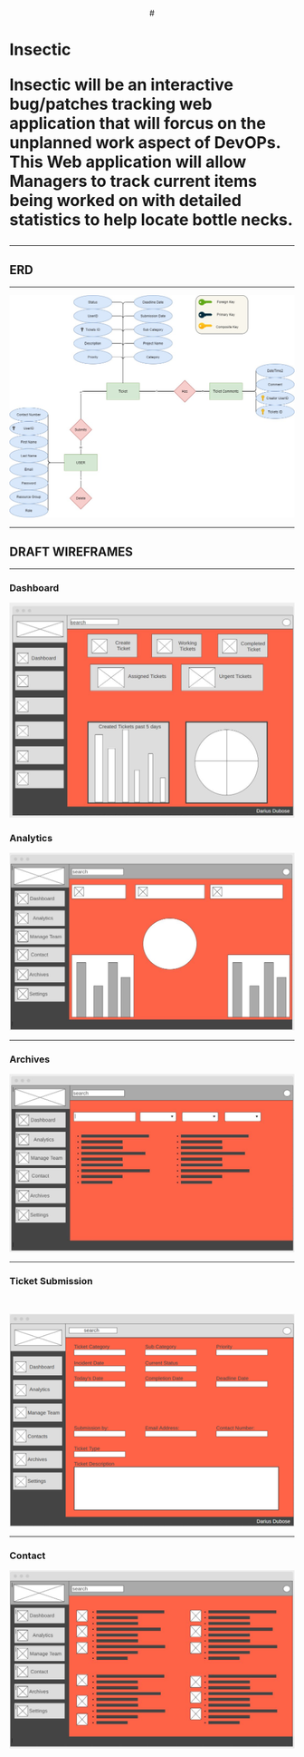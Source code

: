 <p align ="center">
# <h1>Insectic

Insectic will be an interactive bug/patches tracking web application that will forcus on the unplanned work aspect of DevOPs. This Web application will allow Managers to track current items being worked on with detailed statistics to help locate bottle necks.
***
## ERD
***
![](img/myERD.jpg)

***

## DRAFT WIREFRAMES

***

### Dashboard

![](img/dashboard2.JPG)

### Analytics


![](img/Analytic%20page.JPG)

***

### Archives

![](img/Archives.JPG)

***

### Ticket Submission

<br>

![](img/ticket%20submission.png)

***

### Contact


![](img/Contact.JPG)

</p>
